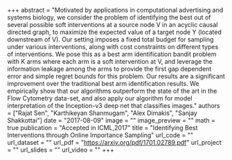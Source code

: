 +++
abstract = "Motivated by applications in computational advertising and systems biology, we consider the problem of identifying the best out of several possible soft interventions at a source node V in an acyclic causal directed graph, to maximize the expected value of a target node Y (located downstream of V). Our setting imposes a fixed total budget for sampling under various interventions, along with cost constraints on different types of interventions. We pose this as a best arm identification bandit problem with K arms where each arm is a soft intervention at V, and leverage the information leakage among the arms to provide the first gap dependent error and simple regret bounds for this problem. Our results are a significant improvement over the traditional best arm identification results. We empirically show that our algorithms outperform the state of the art in the Flow Cytometry data-set, and also apply our algorithm for model interpretation of the Inception-v3 deep net that classifies images."
authors = ["Rajat Sen", "Karthikeyan Shanmugam", "Alex Dimakis", "Sanjay Shakkottai"]
date = "2017-08-09"
image = ""
image_preview = ""
math = true
publication = "Accepted in ICML,2017"
title = "Identifying Best Interventions through Online Importance Sampling"
url_code = ""
url_dataset = ""
url_pdf = "https://arxiv.org/pdf/1701.02789.pdf"
url_project = ""
url_slides = ""
url_video = ""
+++

